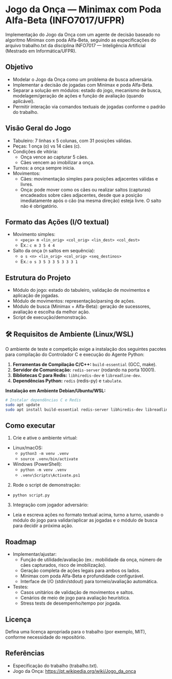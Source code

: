 # Jogo da Onça — Minimax com Poda Alfa-Beta (INFO7017/UFPR)

Implementação do Jogo da Onça com um agente de decisão baseado no algoritmo Minimax com poda Alfa-Beta, seguindo as especificações do arquivo trabalho.txt da disciplina INFO7017 — Inteligência Artificial (Mestrado em Informática/UFPR).

## Objetivo

- Modelar o Jogo da Onça como um problema de busca adversária.
- Implementar a decisão de jogadas com Minimax e poda Alfa-Beta.
- Separar a solução em módulos: estado do jogo, mecanismo de busca, modelagem/geração de ações e função de avaliação (quando aplicável).
- Permitir interação via comandos textuais de jogadas conforme o padrão do trabalho.

## Visão Geral do Jogo

- Tabuleiro: 7 linhas x 5 colunas, com 31 posições válidas.
- Peças: 1 onça (o) vs 14 cães (c).
- Condições de vitória:
  - Onça vence ao capturar 5 cães.
  - Cães vencem ao imobilizar a onça.
- Turnos: a onça sempre inicia.
- Movimentos:
  - Cães: movimentação simples para posições adjacentes válidas e livres.
  - Onça: pode mover como os cães ou realizar saltos (capturas) encadeados sobre cães adjacentes, desde que a posição imediatamente após o cão (na mesma direção) esteja livre. O salto não é obrigatório.

## Formato das Ações (I/O textual)

- Movimento simples:
  - `<peça> m <lin_orig> <col_orig> <lin_dest> <col_dest>`
  - Ex.: `c m 3 5 4 4`
- Salto da onça (n saltos em sequência):
  - `o s <n> <lin_orig> <col_orig> <seq_destinos>`
  - Ex.: `o s 3 5 3 3 5 3 3 3 1`

## Estrutura do Projeto

- Módulo do jogo: estado do tabuleiro, validação de movimentos e aplicação de jogadas.
- Módulo de movimentos: representação/parsing de ações.
- Módulo de busca (Minimax + Alfa-Beta): geração de sucessores, avaliação e escolha da melhor ação.
- Script de execução/demonstração.

## 🛠️ Requisitos de Ambiente (Linux/WSL)

O ambiente de teste e competição exige a instalação dos seguintes pacotes para compilação do Controlador C e execução do Agente Python:

1.  **Ferramentas de Compilação C/C++:** `build-essential` (GCC, make).
2.  **Servidor de Comunicação:** `redis-server` (rodando na porta 10001).
3.  **Bibliotecas C para Redis:** `libhiredis-dev` e `libreadline-dev`.
4.  **Dependências Python:** `redis` (redis-py) e `tabulate`.

**Instalação em Ambiente Debian/Ubuntu/WSL:**

```bash
# Instalar dependências C e Redis
sudo apt update
sudo apt install build-essential redis-server libhiredis-dev libreadline-dev -y
```

## Como executar

1. Crie e ative o ambiente virtual:

- Linux/macOS:
  - `python3 -m venv .venv`
  - `source .venv/bin/activate`
- Windows (PowerShell):
  - `python -m venv .venv`
  - `.venv\Scripts\Activate.ps1`

2. Rode o script de demonstração:

- `python script.py`

3. Integração com jogador adversário:

- Leia e escreva ações no formato textual acima, turno a turno, usando o módulo do jogo para validar/aplicar as jogadas e o módulo de busca para decidir a próxima ação.

## Roadmap

- Implementar/ajustar:
  - Função de utilidade/avaliação (ex.: mobilidade da onça, número de cães capturados, risco de imobilização).
  - Geração completa de ações legais para ambos os lados.
  - Minimax com poda Alfa-Beta e profundidade configurável.
  - Interface de I/O (stdin/stdout) para torneio/avaliação automática.
- Testes:
  - Casos unitários de validação de movimentos e saltos.
  - Cenários de meio de jogo para avaliação heurística.
  - Stress tests de desempenho/tempo por jogada.

## Licença

Defina uma licença apropriada para o trabalho (por exemplo, MIT), conforme necessidade do repositório.

## Referências

- Especificação do trabalho (trabalho.txt).
- Jogo da Onça: https://pt.wikipedia.org/wiki/Jogo_da_onça
